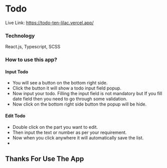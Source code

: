 # Todo
Live Link: https://todo-ten-lilac.vercel.app/

### Technology
React.js, Typescript, SCSS

### How to use this app?
#### Input Todo
  * You will see a button on the bottom right side.
  * Click the button it will show a todo input field popup.
  * Now input your todo. Filling the input field is not mandatory but If you fill date field then you need to go through some validation.
  * Now click on the bottom right side button the popup will be hide.

#### Edit Todo
  * Double click on the part you want to edit.
  * Then input the text or number as per your requirement.
  * Now when you click anywhere it will automatically save the list.
  * 
## Thanks For Use The App
